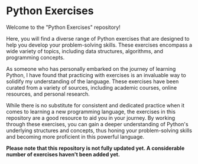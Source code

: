 # Python Exercises

Welcome to the "Python Exercises" repository! 

Here, you will find a diverse range of Python exercises that are designed to help you develop your problem-solving skills. These exercises encompass a wide variety of topics, including data structures, algorithms, and programming concepts.

As someone who has personally embarked on the journey of learning Python, I have found that practicing with exercises is an invaluable way to solidify my understanding of the language. These exercises have been curated from a variety of sources, including academic courses, online resources, and personal research.

While there is no substitute for consistent and dedicated practice when it comes to learning a new programming language, the exercises in this repository are a good resource to aid you in your journey. By working through these exercises, you can gain a deeper understanding of Python's underlying structures and concepts, thus honing your problem-solving skills and becoming more proficient in this powerful language.

**Please note that this repository is not fully updated yet. A considerable number of exercises haven't been added yet.** 

